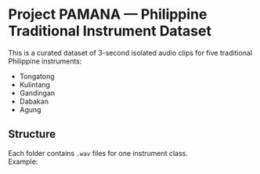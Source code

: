 # Project PAMANA — Philippine Traditional Instrument Dataset

This is a curated dataset of 3-second isolated audio clips for five traditional Philippine instruments:
- Tongatong
- Kulintang
- Gandingan
- Dabakan
- Agung

## Structure
Each folder contains `.wav` files for one instrument class.  
Example:
